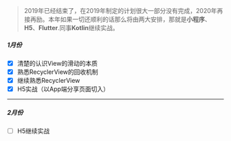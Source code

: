> 2019年已经结束了，在2019年制定的计划很大一部分没有完成，2020年再接再励。本年如果一切还顺利的话那么将由两大安排，那就是**小程序**、**H5**、**Flutter**.同事**Kotlin**继续实战。

##### 1月份

- [x] 清楚的认识View的滑动的本质
- [x] 熟悉RecyclerView的回收机制
- [x] 继续熟悉RecyclerView
- [x] H5实战（以App端分享页面切入）

---

##### 2月份

- [ ] H5继续实战

